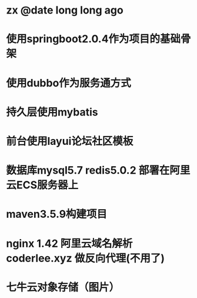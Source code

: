 # zx @date long long ago
# 使用springboot2.0.4作为项目的基础骨架
# 使用dubbo作为服务通方式
# 持久层使用mybatis
# 前台使用layui论坛社区模板
# 数据库mysql5.7  redis5.0.2  部署在阿里云ECS服务器上
# maven3.5.9构建项目
# nginx 1.42 阿里云域名解析coderlee.xyz 做反向代理(不用了)
# 七牛云对象存储（图片）



        
